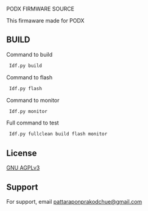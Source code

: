 
PODX FIRMWARE SOURCE

This firmaware made for PODX
## BUILD

Command to build
```bash
 Idf.py build
```
Command to flash
```bash
 Idf.py flash
```
Command to monitor
```bash
 Idf.py monitor
```
Full command to test
```bash
 Idf.py fullclean build flash monitor
```

## License

[GNU AGPLv3](https://choosealicense.com/licenses/gpl-3.0/)


## Support

For support, email pattaraponprakodchue@gmail.com

